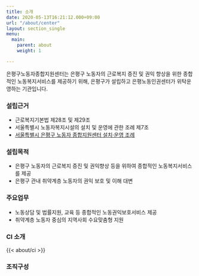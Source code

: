 ```yaml
---
title: 소개
date: 2020-05-13T16:21:12.000+09:00
url: "/about/center"
layout: section_single
menu:
  main:
    parent: about
    weight: 1

---
```

은평구노동자종합지원센터는 은평구 노동자의 근로복지 증진 및 권익 향상을 위한 종합적인 노동복지서비스를 제공하기 위해, 은평구가 설립하고 은평노동인권센터가 위탁운영하는 기관입니다.

### 설립근거

- 근로복지기본법 제28조 및 제29조
- 서울특별시 노동자복지시설의 설치 및 운영에 관한 조례 제7조
- [서울특별시 은평구 노동자 종합지원센터 설치·운영 조례](http://www.elis.go.kr/newlaib/renew_laibLaws/h1126/laws_list_new.jsp?lawsNum=11380103216030&isClose=0)

### 설립목적

- 은평구 노동자의 근로복지 증진 및 권익향상 등을 위하여 종합적인 노동복지서비스를 제공
- 은평구 관내 취약계층 노동자의 권익 보호 및 이해 대변

### 주요업무

- 노동상담 및 법률지원, 교육 등 종합적인 노동권익보호서비스 제공
- 취약계층 노동자 중심의 지역사회 수요맞춤형 지원

### CI 소개

{{< about/ci >}}

### 조직구성